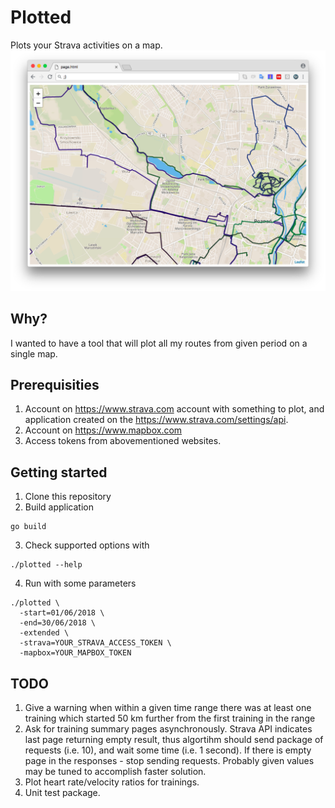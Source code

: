 # Plotted
Plots your Strava activities on a map.
![screenshot](screen_shot.png)

## Why?
I wanted to have a tool that will plot all my routes from given period on a single map.

## Prerequisities
1. Account on https://www.strava.com account with something to plot, and application created on the https://www.strava.com/settings/api. 
2. Account on https://www.mapbox.com
3. Access tokens from abovementioned websites.

## Getting started
1. Clone this repository
2. Build application
```
go build
```
3. Check supported options with
```
./plotted --help
```
4. Run with some parameters
```
./plotted \
  -start=01/06/2018 \
  -end=30/06/2018 \
  -extended \
  -strava=YOUR_STRAVA_ACCESS_TOKEN \
  -mapbox=YOUR_MAPBOX_TOKEN
```

## TODO

1. Give a warning when within a given time range there was at least one training which started 50 km further from the first training in the range
2. Ask for training summary pages asynchronously. Strava API indicates last page returning empty result, thus algortihm should send package of requests (i.e. 10), and wait some time (i.e. 1 second). If there is empty page in the responses - stop sending requests. Probably given values may be tuned to accomplish faster solution.
3. Plot heart rate/velocity ratios for trainings.
4. Unit test package.